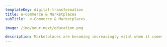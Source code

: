```yaml
---
templateKey: digital-transformation
title: e-Commerce & Marketplaces
subTitle:  e-Commerce & Marketplaces

image: /img/your-next/education.png

description: Marketplaces are becoming increasingly vital when it comes to customer search.  The biggest impact of Digital Transformation has been on Marketplaces & ecommerce. Digital has enabled the buyers and the sellers to meet on e-commerce platforms and Marketplaces giving both the buyers and the sellers plenty of options to interact with each other. Choice and Fulfillment are top drivers that are pushing these ecosystems to evolve more rapidly than ever.  The fact that both the B2C as well as B2B Markets are increasingly adopting to Marketplaces is a sign that both the buyers and the sellers need a thorough access to a common place where not only they could transact but also a platform where they get instant feedback, reviews and product experience. Gratification and sentiments are driving this behavior further and  the fact that more than 50% of user search is estimated to happen outside of search engines is a signal that the future of sellers is on eCommerce platforms. Marketplaces for B2B Businesses create an ecosystem for different Products to integrate with each other using API’s and Connectors. This further simplifies the way Business happens in the new world because every product or service is now available on the edge of cloud.
---
```

